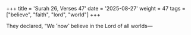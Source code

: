 +++
title = 'Surah 26, Verses 47'
date = '2025-08-27'
weight = 47
tags = ["believe", "faith", "lord", "world"]
+++

They declared, “We ˹now˺ believe in the Lord of all worlds—